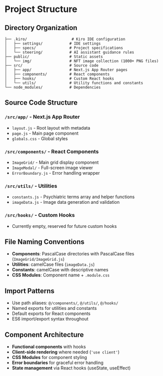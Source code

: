 # Project Structure

## Directory Organization

```
├── .kiro/                    # Kiro IDE configuration
│   ├── settings/            # IDE settings
│   ├── specs/               # Project specifications
│   └── steering/            # AI assistant guidance rules
├── public/                  # Static assets
│   └── img/                 # NFT image collection (1000+ PNG files)
├── src/                     # Source code
│   ├── app/                 # Next.js App Router pages
│   ├── components/          # React components
│   ├── hooks/               # Custom React hooks
│   └── utils/               # Utility functions and constants
└── node_modules/            # Dependencies
```

## Source Code Structure

### `/src/app/` - Next.js App Router
- `layout.js` - Root layout with metadata
- `page.js` - Main page component
- `globals.css` - Global styles

### `/src/components/` - React Components
- `ImageGrid/` - Main grid display component
- `ImageModal/` - Full-screen image viewer
- `ErrorBoundary.js` - Error handling wrapper

### `/src/utils/` - Utilities
- `constants.js` - Psychiatric terms array and helper functions
- `imageData.js` - Image data generation and validation

### `/src/hooks/` - Custom Hooks
- Currently empty, reserved for future custom hooks

## File Naming Conventions

- **Components**: PascalCase directories with PascalCase files (`ImageGrid/ImageGrid.js`)
- **Utilities**: camelCase files (`imageData.js`)
- **Constants**: camelCase with descriptive names
- **CSS Modules**: Component name + `.module.css`

## Import Patterns

- Use path aliases: `@/components/`, `@/utils/`, `@/hooks/`
- Named exports for utilities and constants
- Default exports for React components
- ES6 import/export syntax throughout

## Component Architecture

- **Functional components** with hooks
- **Client-side rendering** where needed (`'use client'`)
- **CSS Modules** for component styling
- **Error boundaries** for graceful error handling
- **State management** via React hooks (useState, useEffect)